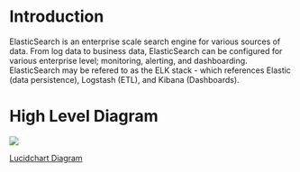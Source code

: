 # Introduction

ElasticSearch is an enterprise scale search engine for various sources of data.  From log data to business data, ElasticSearch can be configured for various enterprise level; monitoring, alerting, and dashboarding.  ElasticSearch may be refered to as the ELK stack - which references Elastic (data persistence), Logstash (ETL), and Kibana (Dashboards).

# High Level Diagram

<img src=https://lucid.app/publicSegments/view/fe7fff0f-d45d-419b-873b-aaa1167ae1f9/image.png></img>

[Lucidchart Diagram](https://lucid.app/lucidchart/invitations/accept/740cc546-7ab2-440e-873a-6204648a92ea?viewport_loc=-240%2C132%2C2219%2C1003%2C0_0)
